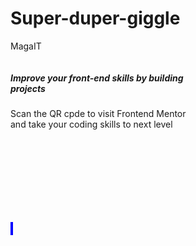 # Super-duper-giggle
MagaIT
<!DOCTYPE html>
<html lang="uz">
<head>
    <meta charset="UTF-8">
    <meta http-equiv="X-UA-Compatible" content="IE=edge">
    <meta name="viewport" content="width=device-width, initial-scale=1.0">
    <link rel="stylesheet" href="../../../bootstrap-5.2.1-dist/bootstrap-5.2.1-dist/css/bootstrap.min.css">
    <link rel="stylesheet" href="file/style.css">
    <title>QR Code</title>
</head>
<body>
    <div class="card border" style="width: 18rem;">
        <img src="../images/image-qr-code.png" alt="" class="card-top-img">
        <div class="card-body">
            <h5 class="card-title">Improve your front-end skills by building projects</h5>
            <p class="card-text">
                Scan the QR cpde to visit Frontend Mentor and take your coding skills to next level
            </p>
        </div>
    </div><br><br><br><br><br><br><br><br>
    <a  style="border:2px solid blue;" href="https://github.com/MagaIT/Super-duper-giggle.git"></a>
</body>
</html>
